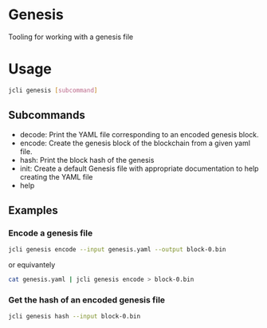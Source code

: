 # Genesis

Tooling for working with a genesis file

# Usage
```sh
jcli genesis [subcommand]
```

## Subcommands

- decode: Print the YAML file corresponding to an encoded genesis block.
- encode: Create the genesis block of the blockchain from a given yaml file.
- hash: Print the block hash of the genesis 
- init: Create a default Genesis file with appropriate documentation to help creating the YAML file
- help

## Examples

### Encode a genesis file

```sh
jcli genesis encode --input genesis.yaml --output block-0.bin
```

or equivantely

```sh
cat genesis.yaml | jcli genesis encode > block-0.bin
```

### Get the hash of an encoded genesis file

```sh
jcli genesis hash --input block-0.bin
```
